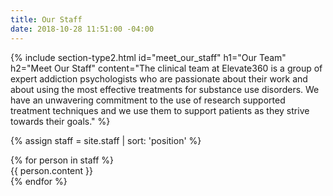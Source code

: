 ```yaml
---
title: Our Staff
date: 2018-10-28 11:51:00 -04:00
---
```


{% include section-type2.html
    id="meet_our_staff"
    h1="Our Team"
    h2="Meet Our Staff"
    content="The clinical team at Elevate360 is a group of expert addiction psychologists who are passionate about their work and about using the most effective treatments for substance use disorders. We have an unwavering commitment to the use of research supported treatment techniques and we use them to support patients as they strive towards their goals."
%}

{% assign staff = site.staff | sort: 'position' %}
<section id="staff_list">
    <div class="grid-inner">
        {% for person in staff  %}
            <div class="team-bio-card" aria-data-url="{{ person.url }}">
                {{ person.content }}
            </div>
        {% endfor %}
    </div>
</section>

<script>
    (function scope(){    
        var titles = document.querySelectorAll('.team-bio h1.small');
        var text_blocks = document.querySelectorAll('.team-bio-card .team-bio-text');
        var cards = document.querySelectorAll('.team-bio-card');
        var bios = document.querySelectorAll('.team-bio');

        for (let i = 0; i < titles.length; i++) {
            titles[i].style = "display: none;"
            const new_title = document.createElement('h1');
            new_title.innerText = titles[i].innerText;
            text_blocks[i].prepend(new_title);

            const more = document.createElement('a');
            const url = cards[i].getAttribute('aria-data-url');
            // console.log(cards)
            more.setAttribute('class', 'learn-more');
            more.setAttribute('href', url);
            more.innerHTML = 'Learn More &#x2192;';
            cards[i].append(more);
            console.log(bios[i])
            bios[i].classList.remove('team-bio');
            bios[i].classList.add('team-bio-card-inner');
        }
    })();
</script>
